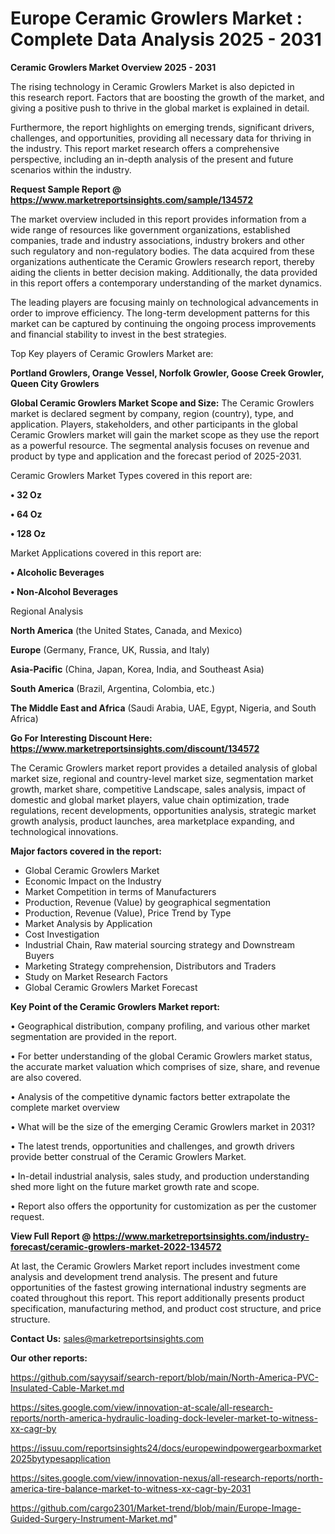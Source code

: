 # Europe Ceramic Growlers Market : Complete Data Analysis 2025 - 2031

<Strong> Ceramic Growlers Market Overview 2025 - 2031</strong>

The rising technology in Ceramic Growlers Market is also depicted in this research report. Factors that are boosting the growth of the market, and giving a positive push to thrive in the global market is explained in detail.

Furthermore, the report highlights on emerging trends, significant drivers, challenges, and opportunities, providing all necessary data for thriving in the industry. This report market research offers a comprehensive perspective, including an in-depth analysis of the present and future scenarios within the industry.

<strong>Request Sample Report @ <a href=https://www.marketreportsinsights.com/sample/134572>https://www.marketreportsinsights.com/sample/134572</a></strong>

The market overview included in this report provides information from a wide range of resources like government organizations, established companies, trade and industry associations, industry brokers and other such regulatory and non-regulatory bodies. The data acquired from these organizations authenticate the Ceramic Growlers research report, thereby aiding the clients in better decision making. Additionally, the data provided in this report offers a contemporary understanding of the market dynamics.

The leading players are focusing mainly on technological advancements in order to improve efficiency. The long-term development patterns for this market can be captured by continuing the ongoing process improvements and financial stability to invest in the best strategies.

Top Key players of Ceramic Growlers Market are:

<strong>Portland Growlers, Orange Vessel, Norfolk Growler, Goose Creek Growler, Queen City Growlers</strong>

<strong><b>Global Ceramic Growlers Market Scope and Size:</b></strong>
The Ceramic Growlers market is declared segment by company, region (country), type, and application. Players, stakeholders, and other participants in the global Ceramic Growlers market will gain the market scope as they use the report as a powerful resource. The segmental analysis focuses on revenue and product by type and application and the forecast period of 2025-2031.

Ceramic Growlers Market Types covered in this report are:

<strong>• 32 Oz

• 64 Oz

• 128 Oz</strong>

Market Applications covered in this report are:

<strong>• Alcoholic Beverages

• Non-Alcohol Beverages</strong> 

Regional Analysis

<strong>North America</strong> (the United States, Canada, and Mexico)

<strong>Europe</strong> (Germany, France, UK, Russia, and Italy)

<strong>Asia-Pacific</strong> (China, Japan, Korea, India, and Southeast Asia)

<strong>South America</strong> (Brazil, Argentina, Colombia, etc.)

<strong>The Middle East and Africa</strong> (Saudi Arabia, UAE, Egypt, Nigeria, and South Africa)

<strong>Go For Interesting Discount Here: <a href=https://www.marketreportsinsights.com/discount/134572>https://www.marketreportsinsights.com/discount/134572</a></strong>

The Ceramic Growlers market report provides a detailed analysis of global market size, regional and country-level market size, segmentation market growth, market share, competitive Landscape, sales analysis, impact of domestic and global market players, value chain optimization, trade regulations, recent developments, opportunities analysis, strategic market growth analysis, product launches, area marketplace expanding, and technological innovations.

<strong><b>Major factors covered in the report:</b></strong>
<ul>
  <li>Global Ceramic Growlers Market </li>
  <li>Economic Impact on the Industry</li>
  <li>Market Competition in terms of Manufacturers</li>
  <li>Production, Revenue (Value) by geographical segmentation</li>
  <li>Production, Revenue (Value), Price Trend by Type</li>
  <li>Market Analysis by Application</li>
  <li>Cost Investigation</li>
  <li>Industrial Chain, Raw material sourcing strategy and Downstream Buyers</li>
  <li>Marketing Strategy comprehension, Distributors and Traders</li>
  <li>Study on Market Research Factors</li>
  <li>Global Ceramic Growlers Market Forecast</li>
</ul>

<strong><b>Key Point of the Ceramic Growlers Market report:</b></strong>

• Geographical distribution, company profiling, and various other market segmentation are provided in the report.

• For better understanding of the global Ceramic Growlers market status, the accurate market valuation which comprises of size, share, and revenue are also covered.

• Analysis of the competitive dynamic factors better extrapolate the complete market overview

• What will be the size of the emerging Ceramic Growlers market in 2031?

• The latest trends, opportunities and challenges, and growth drivers provide better construal of the Ceramic Growlers Market.

• In-detail industrial analysis, sales study, and production understanding shed more light on the future market growth rate and scope.

• Report also offers the opportunity for customization as per the customer request.

<strong><b>View Full Report @ <a href=https://www.marketreportsinsights.com/industry-forecast/ceramic-growlers-market-2022-134572>https://www.marketreportsinsights.com/industry-forecast/ceramic-growlers-market-2022-134572</a></b></strong>


At last, the Ceramic Growlers Market report includes investment come analysis and development trend analysis. The present and future opportunities of the fastest growing international industry segments are coated throughout this report. This report additionally presents product specification, manufacturing method, and product cost structure, and price structure.

<strong>Contact Us:</strong>
sales@marketreportsinsights.com

<strong>Our other reports:</strong>

<a href=https://github.com/sayysaif/search-report/blob/main/North-America-PVC-Insulated-Cable-Market.md>https://github.com/sayysaif/search-report/blob/main/North-America-PVC-Insulated-Cable-Market.md</a>

<a href=https://sites.google.com/view/innovation-at-scale/all-research-reports/north-america-hydraulic-loading-dock-leveler-market-to-witness-xx-cagr-by>https://sites.google.com/view/innovation-at-scale/all-research-reports/north-america-hydraulic-loading-dock-leveler-market-to-witness-xx-cagr-by</a>

<a href=https://issuu.com/reportsinsights24/docs/europewindpowergearboxmarket2025bytypesapplication>https://issuu.com/reportsinsights24/docs/europewindpowergearboxmarket2025bytypesapplication</a>

<a href=https://sites.google.com/view/innovation-nexus/all-research-reports/north-america-tire-balance-market-to-witness-xx-cagr-by-2031>https://sites.google.com/view/innovation-nexus/all-research-reports/north-america-tire-balance-market-to-witness-xx-cagr-by-2031</a>

<a href=https://github.com/cargo2301/Market-trend/blob/main/Europe-Image-Guided-Surgery-Instrument-Market.md>https://github.com/cargo2301/Market-trend/blob/main/Europe-Image-Guided-Surgery-Instrument-Market.md</a>"
